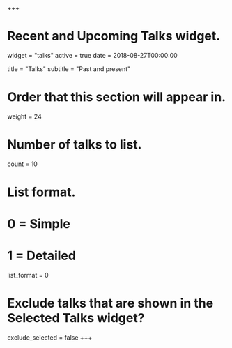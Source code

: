 +++
# Recent and Upcoming Talks widget.
widget = "talks"
active = true
date = 2018-08-27T00:00:00

title = "Talks"
subtitle = "Past and present"

# Order that this section will appear in.
weight = 24

# Number of talks to list.
count = 10

# List format.
#   0 = Simple
#   1 = Detailed
list_format = 0

# Exclude talks that are shown in the Selected Talks widget?
exclude_selected = false
+++

